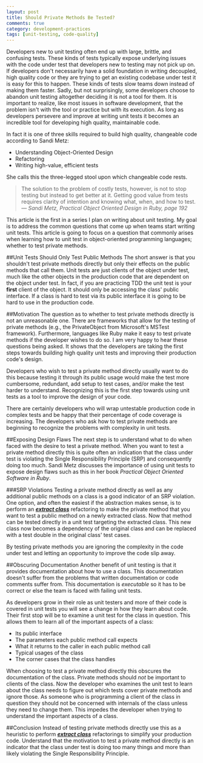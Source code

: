 ```yaml
---
layout: post
title: Should Private Methods Be Tested?
comments: true
category: development-practices
tags: [unit-testing, code-quality]
---
```

Developers new to unit testing often end up with large, brittle, and confusing tests. These kinds of tests typically expose underlying issues with the code under test that developers new to testing may not pick up on. If developers don't necessarily have a solid foundation in writing decoupled, high quality code or they are trying to get an existing codebase under test it is easy for this to happen. These kinds of tests slow teams down instead of making them faster. Sadly, but not surprisingly, some developers choose to abandon unit testing altogether deciding it is not a tool for them. It is important to realize, like most issues in software development, that the problem isn't with the tool or practice but with its execution. As long as developers persevere and improve at writing unit tests it becomes an incredible tool for developing high quality, maintainable code. 
<!--more-->

In fact it is one of three skills required to build high quality, changeable code according to Sandi Metz:  

* Understanding Object-Oriented Design  
* Refactoring  
* Writing high-value, efficient tests  

She calls this the three-legged stool upon which changeable code rests.

> The solution to the problem of costly tests, however, is not to stop testing but instead to get better at it. Getting good value from tests requires clarity of intention and knowing what, when, and how to test.  
>&mdash; _Sandi Metz, Practical Object Oriented Design in Ruby, page 192_  

This article is the first in a series I plan on writing about unit testing. My goal is to address the common questions that come up when teams start writing unit tests. This article is going to focus on a question that commonly arises when learning how to unit test in object-oriented programming languages; whether to test private methods.

##Unit Tests Should Only Test Public Methods
The short answer is that you shouldn't test private methods directly but only their effects on the public methods that call them. Unit tests are just clients of the object under test, much like the other objects in the production code that are dependent on the object under test. In fact, if you are practicing TDD the unit test is your __first__ client of the object. It should only be accessing the class' public interface. If a class is hard to test via its public interface it is going to be hard to use in the production code. 

##Motivation
The question as to whether to test private methods directly is not an unreasonable one. There are frameworks that allow for the testing of private methods (e.g., the PrivateObject from Microsoft's MSTest framework). Furthermore, languages like Ruby make it easy to test private methods if the developer wishes to do so. I am very happy to hear these questions being asked. It shows that the developers are taking the first steps towards building high quality unit tests and improving their production code's design. 

Developers who wish to test a private method directly usually want to do this because testing it through its public usage would make the test more cumbersome, redundant, add setup to test cases, and/or make the test harder to understand. Recognizing this is the first step towards using unit tests as a tool to improve the design of your code. 

There are certainly developers who will wrap untestable production code in complex tests and be happy that their percentage of code coverage is increasing. The developers who ask how to test private methods are beginning to recognize the problems with complexity in unit tests. 

##Exposing Design Flaws
The next step is to understand what to do when faced with the desire to test a private method. When you want to test a private method directly this is quite often an indication that the class under test is violating the Single Responsibility Principle (SRP) and consequently doing too much. Sandi Metz discusses the importance of using unit tests to expose design flaws such as this in her book _Practical Object Oriented Software in Ruby_.

###SRP Violations
Testing a private method directly as well as any additional public methods on a class is a good indicator of an SRP violation. One option, and often the easiest if the abstraction makes sense, is to perform an [***extract class***](http://refactoring.com/catalog/extractClass.html) refactoring to make the private method that you want to test a public method on a newly extracted class. Now that method can be tested directly in a unit test targeting the extracted class. This new class now becomes a dependency of the original class and can be replaced with a test double in the original class' test cases.  

By testing private methods you are ignoring the complexity in the code under test and letting an opportunity to improve the code slip away.

##Obscuring Documentation
Another benefit of unit testing is that it provides documentation about how to use a class. This documentation doesn't suffer from the problems that written documentation or code comments suffer from. This documentation is _executable_ so it has to be correct or else the team is faced with failing unit tests.  

As developers grow in their role as unit testers and more of their code is covered in unit tests you will see a change in how they learn about code.  Their first stop will be to examine a unit test for the class in question. This allows them to learn all of the important aspects of a class:

* Its public interface
* The parameters each public method call expects
* What it returns to the caller in each public method call
* Typical usages of the class
* The corner cases that the class handles

When choosing to test a private method directly this obscures the documentation of the class. Private methods should _not_ be important to clients of the class. Now the developer who examines the unit test to learn about the class needs to figure out which tests cover private methods and ignore those. As someone who is programming a client of the class in question they should not be concerned with internals of the class unless they need to change them. This impedes the developer when trying to understand the important aspects of a class.

##Conclusion
Instead of testing private methods directly use this as a heuristic to perform [***extract class***](http://refactoring.com/catalog/extractClass.html) refactorings to simplify your production code. Understand that the motivation to test a private method directly is an indicator that the class under test is doing too many things and more than likely violating the Single Responsibility Principle.
